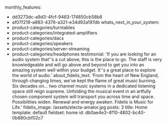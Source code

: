 monthly_features:
  - dd3273dc-a9d3-4fcf-9463-174850cb58b8
  - af07f219-a883-4376-a321-e34d92a197db
whats_next_in_your_system:
  - product-categories/turntables
  - product-categories/integrated-amplifiers
  - product-categories/dacs
  - product-categories/speakers
  - product-categories/server-streaming
  - product-categories/headphones
testimonial: 'If you are looking for an audio system that''s a cut above, this is the place to go. The staff is very knowledgeable and will go above and beyond to get you into an amazing system well within your budget. It''s a great place to explore the world of audio.'
about_fidelis_text: 'From the heart of New England, through changing times, we’ve kept the flame of great music burning. Six decades on... two channel music systems in a dedicated listening space still reign supreme. Unfolding the musical event in an artfully chosen component system will transport you across time and space. Possibilities widen. Renewal and energy awaken. Fidelis is Music for Life.'
fidelis_image: /assets/electa-amator.jpg
posts: 3
title: Home
template: default
fieldset: home
id: db0ae4e3-4f10-4802-bc40-0b880cbf02c7
